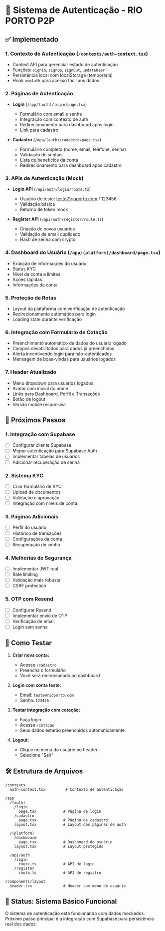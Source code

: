 # 🔐 Sistema de Autenticação - RIO PORTO P2P

## ✅ Implementado

### 1. **Contexto de Autenticação** (`/contexts/auth-context.tsx`)
- Context API para gerenciar estado de autenticação
- Funções: `signIn`, `signUp`, `signOut`, `updateUser`
- Persistência local com localStorage (temporária)
- Hook `useAuth` para acesso fácil aos dados

### 2. **Páginas de Autenticação**
- **Login** (`/app/(auth)/login/page.tsx`)
  - Formulário com email e senha
  - Integração com contexto de auth
  - Redirecionamento para dashboard após login
  - Link para cadastro

- **Cadastro** (`/app/(auth)/cadastro/page.tsx`)
  - Formulário completo (nome, email, telefone, senha)
  - Validação de senhas
  - Lista de benefícios da conta
  - Redirecionamento para dashboard após cadastro

### 3. **APIs de Autenticação** (Mock)
- **Login API** (`/api/auth/login/route.ts`)
  - Usuário de teste: teste@rioporto.com / 123456
  - Validação básica
  - Retorno de token mock

- **Register API** (`/api/auth/register/route.ts`)
  - Criação de novos usuários
  - Validação de email duplicado
  - Hash de senha com crypto

### 4. **Dashboard do Usuário** (`/app/(platform)/dashboard/page.tsx`)
- Exibição de informações do usuário
- Status KYC
- Nível da conta e limites
- Ações rápidas
- Informações da conta

### 5. **Proteção de Rotas**
- Layout da plataforma com verificação de autenticação
- Redirecionamento automático para login
- Loading state durante verificação

### 6. **Integração com Formulário de Cotação**
- Preenchimento automático de dados do usuário logado
- Campos desabilitados para dados já preenchidos
- Alerta incentivando login para não-autenticados
- Mensagem de boas-vindas para usuários logados

### 7. **Header Atualizado**
- Menu dropdown para usuários logados
- Avatar com inicial do nome
- Links para Dashboard, Perfil e Transações
- Botão de logout
- Versão mobile responsiva

## 🔄 Próximos Passos

### 1. **Integração com Supabase**
- [ ] Configurar cliente Supabase
- [ ] Migrar autenticação para Supabase Auth
- [ ] Implementar tabelas de usuários
- [ ] Adicionar recuperação de senha

### 2. **Sistema KYC**
- [ ] Criar formulário de KYC
- [ ] Upload de documentos
- [ ] Validação e aprovação
- [ ] Integração com níveis de conta

### 3. **Páginas Adicionais**
- [ ] Perfil do usuário
- [ ] Histórico de transações
- [ ] Configurações da conta
- [ ] Recuperação de senha

### 4. **Melhorias de Segurança**
- [ ] Implementar JWT real
- [ ] Rate limiting
- [ ] Validação mais robusta
- [ ] CSRF protection

### 5. **OTP com Resend**
- [ ] Configurar Resend
- [ ] Implementar envio de OTP
- [ ] Verificação de email
- [ ] Login sem senha

## 📝 Como Testar

1. **Criar nova conta:**
   - Acesse `/cadastro`
   - Preencha o formulário
   - Você será redirecionado ao dashboard

2. **Login com conta teste:**
   - Email: `teste@rioporto.com`
   - Senha: `123456`

3. **Testar integração com cotação:**
   - Faça login
   - Acesse `/cotacao`
   - Seus dados estarão preenchidos automaticamente

4. **Logout:**
   - Clique no menu do usuário no header
   - Selecione "Sair"

## 🛠️ Estrutura de Arquivos

```
/contexts
  auth-context.tsx         # Contexto de autenticação

/app
  /(auth)
    /login
      page.tsx            # Página de login
    /cadastro
      page.tsx            # Página de cadastro
    layout.tsx            # Layout das páginas de auth
  
  /(platform)
    /dashboard
      page.tsx            # Dashboard do usuário
    layout.tsx            # Layout protegido
  
  /api/auth
    /login
      route.ts            # API de login
    /register
      route.ts            # API de registro

/components/layout
  header.tsx              # Header com menu de usuário
```

## 🎯 Status: Sistema Básico Funcional

O sistema de autenticação está funcionando com dados mockados. Próximo passo principal é a integração com Supabase para persistência real dos dados.